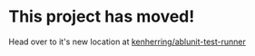 # This project has moved!

Head over to it's new location at [kenherring/ablunit-test-runner](kenherring/ablunit-test-runner)

